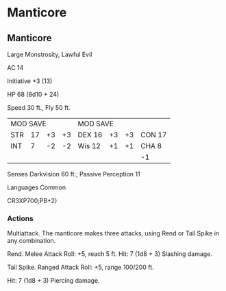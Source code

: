 # Manticore

## Manticore

Large Monstrosity, Lawful Evil

AC 14

Initiative +3 (13)

HP 68 (8d10 + 24)

Speed 30 ft., Fly 50 ft.

<table><tr><td colspan="4">MOD SAVE</td><td colspan="4">MOD SAVE</td></tr><tr><td>STR</td><td>17</td><td>+3</td><td>+3</td><td>DEX 16</td><td>+3</td><td>+3</td><td>CON 17</td></tr><tr><td>INT</td><td>7</td><td>-2</td><td>-2</td><td>Wis 12</td><td>+1</td><td>+1</td><td>CHA 8</td></tr><tr><td></td><td></td><td></td><td></td><td></td><td></td><td></td><td>-1</td></tr></table>

Senses Darkvision 60 ft.; Passive Perception 11

Languages Common

CR3XP700;PB+2)

### Actions

Multiattack. The manticore makes three attacks, using Rend or Tail Spike in any combination.

Rend. Melee Attack Roll: +5, reach 5 ft. Hit: 7 (1d8 + 3) Slashing damage.

Tail Spike. Ranged Attack Roll: +5, range 100/200 ft.

Hit: 7 (1d8 + 3) Piercing damage.
